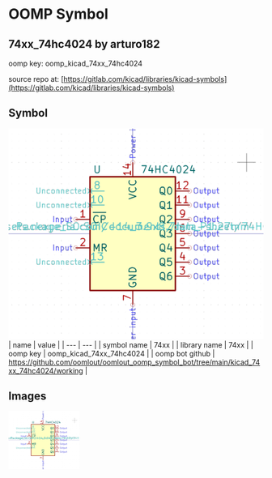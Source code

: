 # OOMP Symbol  
## 74xx_74hc4024  by arturo182  
  
oomp key: oomp_kicad_74xx_74hc4024  
  
source repo at: [https://gitlab.com/kicad/libraries/kicad-symbols](https://gitlab.com/kicad/libraries/kicad-symbols)  
## Symbol  
  
[![working.png](working_600.png)](working.png)  
| name | value | 
| --- | --- | 
| symbol name | 74xx | 
| library name | 74xx | 
| oomp key | oomp_kicad_74xx_74hc4024 | 
| oomp bot github | https://github.com/oomlout/oomlout_oomp_symbol_bot/tree/main/kicad_74xx_74hc4024/working | 
## Images  
  
[![working.png](working_140.png)](working.png)  
